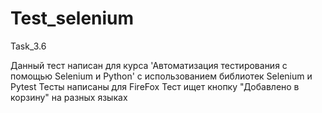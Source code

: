 # Test_selenium
Task_3.6

Данный тест написан для курса 'Автоматизация тестирования с помощью Selenium и Python' с использованием библиотек Selenium и Pytest
Тесты написаны для FireFox
Тест ищет кнопку "Добавлено в корзину" на разных языках 


